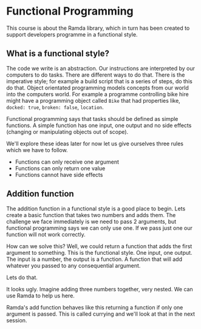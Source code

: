 # Functional Programming

This course is about the Ramda library, which in turn has been created to support developers programme in a functional style.

## What is a functional style?

The code we write is an abstraction. Our instructions are interpreted by our computers to do tasks. There are different ways to do that. There is the imperative style; for example a build script that is a series of steps, do this do that. Object orientated programming models concepts from our world into the computers world. For example a programme controlling bike hire might have a programming object called `Bike` that had properties like, `docked: true`, `broken: false`, `location`.

Functional programming says that tasks should be defined as simple functions. A simple function has one input, one output and no side effects (changing or manipulating objects out of scope).

We'll explore these ideas later for now let us give ourselves three rules which we have to follow.

* Functions can only receive one argument
* Functions can only return one value
* Functions cannot have side effects

## Addition function

The addition function in a functional style is a good place to begin. Lets create a basic function that takes two numbers and adds them. The challenge we face immediately is we need to pass 2 arguments, but functional programming says we can only use one. If we pass just one our function will not work correctly.

How can we solve this? Well, we could return a function that adds the first argument to something. This is the functional style. One input, one output. The input is a number, the output is a function. A function that will add whatever you passed to any consequential argument.

Lets do that.

It looks ugly. Imagine adding three numbers together, very nested. We can use Ramda to help us here.

Ramda's add function behaves like this returning a function if only one argument is passed. This is called currying and we'll look at that in the next session.
